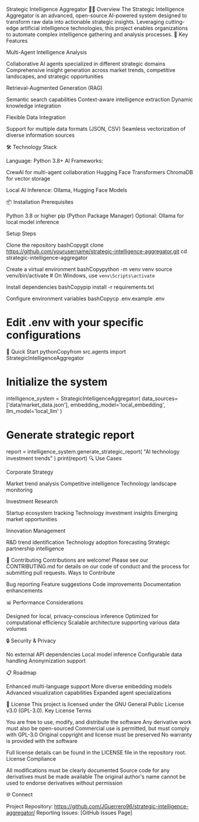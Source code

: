 Strategic Intelligence Aggregator 🚀🧠
Overview
The Strategic Intelligence Aggregator is an advanced, open-source AI-powered system designed to transform raw data into actionable strategic insights. Leveraging cutting-edge artificial intelligence technologies, this project enables organizations to automate complex intelligence gathering and analysis processes.
🌟 Key Features

Multi-Agent Intelligence Analysis

Collaborative AI agents specialized in different strategic domains
Comprehensive insight generation across market trends, competitive landscapes, and strategic opportunities


Retrieval-Augmented Generation (RAG)

Semantic search capabilities
Context-aware intelligence extraction
Dynamic knowledge integration


Flexible Data Integration

Support for multiple data formats (JSON, CSV)
Seamless vectorization of diverse information sources



🛠 Technology Stack

Language: Python 3.8+
AI Frameworks:

CrewAI for multi-agent collaboration
Hugging Face Transformers
ChromaDB for vector storage


Local AI Inference: Ollama, Hugging Face Models

📦 Installation
Prerequisites

Python 3.8 or higher
pip (Python Package Manager)
Optional: Ollama for local model inference

Setup Steps

Clone the repository
bashCopygit clone https://github.com/yourusername/strategic-intelligence-aggregator.git
cd strategic-intelligence-aggregator

Create a virtual environment
bashCopypython -m venv venv
source venv/bin/activate  # On Windows, use `venv\Scripts\activate`

Install dependencies
bashCopypip install -r requirements.txt

Configure environment variables
bashCopycp .env.example .env
# Edit .env with your specific configurations


🚀 Quick Start
pythonCopyfrom src.agents import StrategicIntelligenceAggregator

# Initialize the system
intelligence_system = StrategicIntelligenceAggregator(
    data_sources=['data/market_data.json'],
    embedding_model='local_embedding',
    llm_model='local_llm'
)

# Generate strategic report
report = intelligence_system.generate_strategic_report(
    "AI technology investment trends"
)
print(report)
🔍 Use Cases

Corporate Strategy

Market trend analysis
Competitive intelligence
Technology landscape monitoring


Investment Research

Startup ecosystem tracking
Technology investment insights
Emerging market opportunities


Innovation Management

R&D trend identification
Technology adoption forecasting
Strategic partnership intelligence



🤝 Contributing
Contributions are welcome! Please see our CONTRIBUTING.md for details on our code of conduct and the process for submitting pull requests.
Ways to Contribute

Bug reporting
Feature suggestions
Code improvements
Documentation enhancements

📊 Performance Considerations

Designed for local, privacy-conscious inference
Optimized for computational efficiency
Scalable architecture supporting various data volumes

🔒 Security & Privacy

No external API dependencies
Local model inference
Configurable data handling
Anonymization support

📋 Roadmap

 Enhanced multi-language support
 More diverse embedding models
 Advanced visualization capabilities
 Expanded agent specializations

📜 License
This project is licensed under the GNU General Public License v3.0 (GPL-3.0).
Key License Terms

You are free to use, modify, and distribute the software
Any derivative work must also be open-sourced
Commercial use is permitted, but must comply with GPL-3.0
Original copyright and license must be preserved
No warranty is provided with the software

Full license details can be found in the LICENSE file in the repository root.
License Compliance

All modifications must be clearly documented
Source code for any derivatives must be made available
The original author's name cannot be used to endorse derivatives without permission

🌐 Connect

Project Repository: https://github.com/JGuerrero96/strategic-intelligence-aggregator/
Reporting Issues: [GitHub Issues Page]

